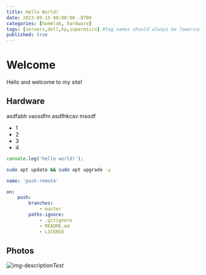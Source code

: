 ```yaml
---
title: Hello World!
date: 2023-09-15 08:00:00 -0700
categories: [homelab, hardware]
tags: [servers,dell,hp,supermicro] #tag names should always be lowercase
published: true
---
```


# Welcome

Hello and welcome to my site!

## Hardware

asdfabh vaosdfm asdfhkcav msodf

* 1
* 2
* 3
* 4

```javascript
console.log('hello world!');
```
```bash
sudo apt update && sudo apt upgrade -y
```

```yml
name: 'push-remote'

on:
    push:
        branches:
            - master
        paths-ignore:
            - .gitignore
            - README.md
            - LICENSE
```

## Photos

![img-description](https://technotim.live/assets/img/headers/journal-blue.webp)_Test_